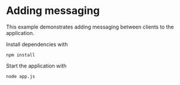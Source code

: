 # Adding messaging

This example demonstrates adding messaging between clients to the application. 

Install dependencies with 

    npm install

Start the application with 

    node app.js


